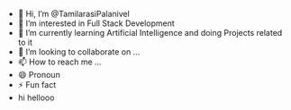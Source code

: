 - 👋 Hi, I’m @TamilarasiPalanivel
- 👀 I’m interested in Full Stack Development 
- 🌱 I’m currently learning Artificial Intelligence and doing Projects related to it
- 💞️ I’m looking to collaborate on ...
- 📫 How to reach me ...
- 😄 Pronoun
- ⚡ Fun fact
- hi hellooo

<!---
TamilarasiPalanivel/TamilarasiPalanivel is a ✨ special ✨ repository because its `README.md` (this file) appears on your GitHub profile.
You can click the Preview link to take a look at your changes.
--->

